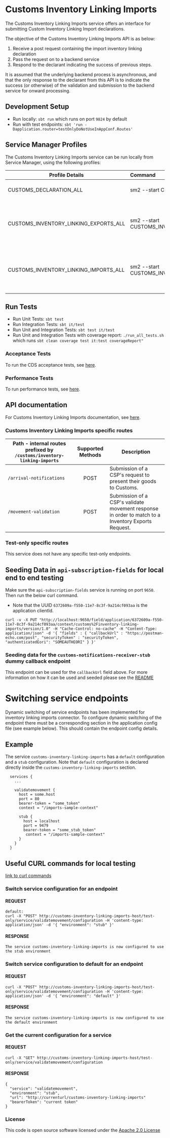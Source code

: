 # Customs Inventory Linking Imports

The Customs Inventory Linking Imports service offers an interface for submitting Custom Inventory Linking Import declarations.

The objective of the Customs Inventory Linking Imports API is as below:

1. Receive a post request containing the import inventory linking declaration
3. Pass the request on to a backend service
4. Respond to the declarant indicating the success of previous steps.

It is assumed that the underlying backend process is asynchronous, and that the only response to the declarant from this API is to indicate the success (or otherwise) of the validation and submission to the backend service for onward processing.


## Development Setup
- Run locally: `sbt run` which runs on port `9824` by default
- Run with test endpoints: `sbt 'run -Dapplication.router=testOnlyDoNotUseInAppConf.Routes'`

##  Service Manager Profiles
The Customs Inventory Linking Imports service can be run locally from Service Manager, using the following profiles:


| Profile Details                       | Command                                                           | Description                                                    |
|---------------------------------------|:------------------------------------------------------------------|----------------------------------------------------------------|
| CUSTOMS_DECLARATION_ALL               | sm2 --start CUSTOMS_DECLARATION_ALL                               | To run all CDS applications.                                   |
| CUSTOMS_INVENTORY_LINKING_EXPORTS_ALL | sm2 --start CUSTOMS_INVENTORY_LINKING_EXPORTS_ALL                 | To run all CDS Inventory Linking Exports related applications. |
| CUSTOMS_INVENTORY_LINKING_IMPORTS_ALL | sm2 --start CUSTOMS_INVENTORY_LINKING_IMPORTS_ALL                 | To run all CDS Inventory Linking Imports related applications. |


## Run Tests
- Run Unit Tests: `sbt test`
- Run Integration Tests: `sbt it/test`
- Run Unit and Integration Tests: `sbt test it/test`
- Run Unit and Integration Tests with coverage report: `./run_all_tests.sh`<br/> which runs `sbt clean coverage test it:test coverageReport"`

### Acceptance Tests
To run the CDS acceptance tests, see [here](https://github.com/hmrc/customs-automation-test).

### Performance Tests
To run performance tests, see [here](https://github.com/hmrc/customs-declaration-performance-test).


## API documentation
For Customs Inventory Linking Imports documentation, see [here](https://developer.service.hmrc.gov.uk/api-documentation/docs/api/service/customs-inventory-linking-imports).


### Customs Inventory Linking Imports specific routes
| Path - internal routes prefixed by `/customs/inventory-linking-imports` | Supported Methods | Description                                                                                        |
|-------------------------------------------------------------------------|:-----------------:|----------------------------------------------------------------------------------------------------|
| `/arrival-notifications`                                                |       POST        | Submission of a CSP's request to present their goods to Customs.                                   |
| `/movement-validation`                                                  |       POST        | Submission of a CSP's validate movement response in order to match to a Inventory Exports Request. |


### Test-only specific routes
This service does not have any specific test-only endpoints.


## Seeding Data in `api-subscription-fields` for local end to end testing

Make sure the `api-subscription-fields` service is running on port `9650`. Then run the below curl command.
 - Note that the UUID `6372609a-f550-11e7-8c3f-9a214cf093aa` is the application clientId.

```
curl -v -X PUT "http://localhost:9650/field/application/6372609a-f550-11e7-8c3f-9a214cf093aa/context/customs%2Finventory-linking-imports/version/1.0" -H "Cache-Control: no-cache" -H "Content-Type: application/json" -d '{ "fields" : { "callbackUrl" : "https://postman-echo.com/post", "securityToken" : "securityToken", "authenticatedEori": "SOMEAUTHEORI" } }'
```

### Seeding data for the `customs-notifications-receiver-stub` dummy callback endpoint

This endpoint can be used for the `callbackUrl` field above. For more information on how it can be used and seeded please 
see the [README](https://github.com/hmrc/customs-notifications-receiver-stub/blob/master/README.md)   

# Switching service endpoints

Dynamic switching of service endpoints has been implemented for inventory linking imports connector. To configure dynamic
switching of the endpoint there must be a corresponding section in the application config file
(see example below). This should contain the endpoint config details.

## Example
The service `customs-inventory-linking-imports` has a `default` configuration and a `stub` configuration. Note
that `default` configuration is declared directly inside the `customs-inventory-linking-imports` section.
```
  services {
    ...

    validatemovement {
      host = some.host
      port = 80
      bearer-token = "some_token"
      context = "/imports-sample-context"

      stub {
        host = localhost
        port = 9479
        bearer-token = "some_stub_token"
         context = "/imports-sample-context"
      }
    }
  }
```
## Useful CURL commands for local testing
[link to curl commands](docs/curl-commands.md)
    
### Switch service configuration for an endpoint

#### REQUEST
    default:
    curl -X "POST" http://customs-inventory-linking-imports-host/test-only/service/validatemovement/configuration -H 'content-type: application/json' -d '{ "environment": "stub" }'

#### RESPONSE

    The service customs-inventory-linking-imports is now configured to use the stub environment

### Switch service configuration to default for an endpoint

#### REQUEST

    curl -X "POST" http://customs-inventory-linking-imports-host/test-only/service/validatemovement/configuration -H 'content-type: application/json' -d '{ "environment": "default" }'

#### RESPONSE

    The service customs-inventory-linking-imports is now configured to use the default environment

### Get the current configuration for a service

#### REQUEST

    curl -X "GET" http://customs-inventory-linking-imports-host/test-only/service/validatemovement/configuration

#### RESPONSE

    {
      "service": "validatemovement",
      "environment": "stub",
      "url": "http://currenturl/customs-inventory-linking-imports"
      "bearerToken": "current token"
    }

### License

This code is open source software licensed under the [Apache 2.0 License]("http://www.apache.org/licenses/LICENSE-2.0.html")
